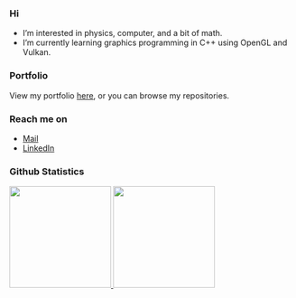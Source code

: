 ### Hi
- I’m interested in physics, computer, and a bit of math.
- I’m currently learning graphics programming in C++ using OpenGL and Vulkan.

### Portfolio
View my portfolio [here](https://mrizaln.github.io/portfolio/), or you can browse my repositories.

### Reach me on
- [Mail](mailto:mrizaln2000@gmail.com)
- [LinkedIn](https://www.linkedin.com/in/muhammad-rizal-nurromdhoni/)

### Github Statistics
<p align="left">
<a href="https://github.com/mrizaln">
  <img height="180em" src="https://github-readme-stats-eight-theta.vercel.app/api?username=mrizaln&show_icons=true&theme=algolia&include_all_commits=true&count_private=true"/>
  <img height="180em" src="https://github-readme-stats-eight-theta.vercel.app/api/top-langs/?username=mrizaln&layout=compact&langs_count=8&theme=algolia"/>
</a>
</p>

<!---
mrizaln/mrizaln is a ✨ special ✨ repository because its `README.md` (this file) appears on your GitHub profile.
You can click the Preview link to take a look at your changes.
--->
